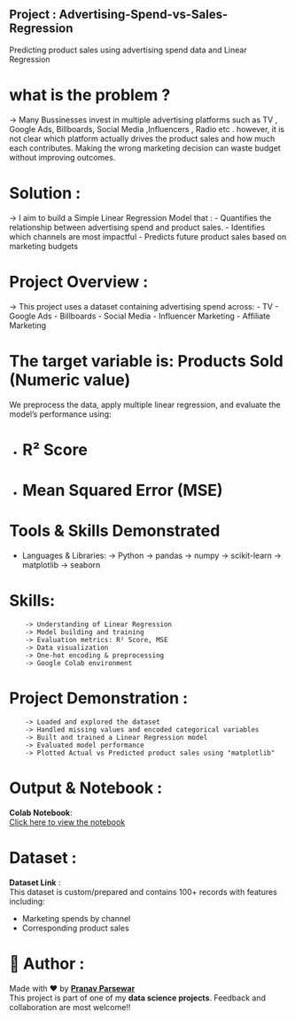 ## Project : Advertising-Spend-vs-Sales-Regression
Predicting product sales using advertising spend data and Linear Regression
# what is the problem ?
-> Many Bussinesses invest in multiple advertising platforms such as TV , Google Ads, Billboards, Social Media ,Influencers , Radio etc .
   however, it is not clear which platform actually drives the product sales and how much each contributes. Making the wrong marketing 
   decision can waste budget without improving outcomes.
# Solution :
-> I aim to build a Simple Linear Regression Model that :
         - Quantifies the relationship between advertising spend and product sales.
         - Identifies which channels are most impactful
         - Predicts future product sales based on marketing budgets

# Project Overview :
-> This project uses a dataset containing advertising spend across:
         - TV
         - Google Ads
         - Billboards
         - Social Media
         - Influencer Marketing
         - Affiliate Marketing
# The target variable is:  Products Sold (Numeric value)

We preprocess the data, apply multiple linear regression, and evaluate the model’s performance using:
 - # R² Score
 - # Mean Squared Error (MSE)

# Tools & Skills Demonstrated
 - Languages & Libraries:
                      -> Python
                      -> pandas
                      -> numpy
                      -> scikit-learn
                      -> matplotlib
                      -> seaborn
# Skills:
        -> Understanding of Linear Regression
        -> Model building and training
        -> Evaluation metrics: R² Score, MSE
        -> Data visualization
        -> One-hot encoding & preprocessing
        -> Google Colab environment
        
# Project Demonstration :
        -> Loaded and explored the dataset
        -> Handled missing values and encoded categorical variables
        -> Built and trained a Linear Regression model
        -> Evaluated model performance
        -> Plotted Actual vs Predicted product sales using "matplotlib" 

# Output & Notebook :

**Colab Notebook**:  
[Click here to view the notebook](https://github.com/ParsewarPranav/Advertising-Spend-vs-Sales-Regression-project/blob/main/Project1.ipynb)
        
# Dataset :
**Dataset Link** :  
This dataset is custom/prepared and contains 100+ records with features including:
- Marketing spends by channel
- Corresponding product sales

        
# 👤 Author : 
Made with ❤️ by **[Pranav Parsewar](https://github.com/ParsewarPranav)**  
This project is part of one of my **data science projects**. Feedback and collaboration are most welcome!!
